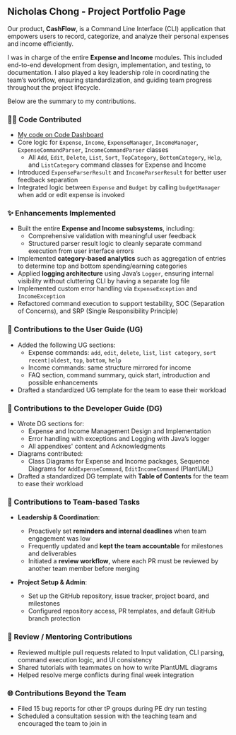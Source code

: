 ## Nicholas Chong - Project Portfolio Page

Our product, **CashFlow**, is a Command Line Interface (CLI) application that empowers users to record, categorize, and analyze their personal expenses and income efficiently.

I was in charge of the entire **Expense and Income** modules. This included end-to-end development from design, implementation, and testing, to documentation. I also played a key leadership role in coordinating the team’s workflow, ensuring standardization, and guiding team progress throughout the project lifecycle.

Below are the summary to my contributions.

### 🧑‍💻 Code Contributed
- [My code on Code Dashboard](https://nus-cs2113-ay2425s2.github.io/tp-dashboard/?search=nicholascxh&breakdown=true)
- Core logic for `Expense`, `Income`, `ExpenseManager`, `IncomeManager`, `ExpenseCommandParser`, `IncomeCommandParser` classes
  - All `Add`, `Edit`, `Delete`, `List`, `Sort`, `TopCategory`, `BottomCategory`, `Help`, and `ListCategory` command classes for Expense and Income
- Introduced `ExpenseParserResult` and `IncomeParserResult` for better user feedback separation
- Integrated logic between `Expense` and `Budget` by calling `budgetManager` when add or edit expense is invoked

### ✨ Enhancements Implemented

- Built the entire **Expense and Income subsystems**, including:
  - Comprehensive validation with meaningful user feedback
  - Structured parser result logic to cleanly separate command execution from user interface errors
- Implemented **category-based analytics** such as aggregation of entries to determine top and bottom spending/earning categories
- Applied **logging architecture** using Java’s `Logger`, ensuring internal visibility without cluttering CLI by having a separate log file
- Implemented custom error handling via `ExpenseException` and `IncomeException`
- Refactored command execution to support testability, SOC (Separation of Concerns), and SRP (Single Responsibility Principle)

### 📘 Contributions to the User Guide (UG)

- Added the following UG sections:
  - Expense commands: `add`, `edit`, `delete`, `list`, `list category`, `sort recent|oldest`, `top`, `bottom`, `help`
  - Income commands: same structure mirrored for income
  - FAQ section, command summary, quick start, introduction and possible enhancements
- Drafted a standardized UG template for the team to ease their workload

### 📗 Contributions to the Developer Guide (DG)

- Wrote DG sections for:
  - Expense and Income Management Design and Implementation
  - Error handling with exceptions and Logging with Java’s logger
  - All appendixes' content and Acknowledgments
- Diagrams contributed:
  - Class Diagrams for Expense and Income packages, Sequence Diagrams for `AddExpenseCommand`, `EditIncomeCommand` (PlantUML)
- Drafted a standardized DG template with **Table of Contents** for the team to ease their workload

### 👥 Contributions to Team-based Tasks

- **Leadership & Coordination**:
  - Proactively set **reminders and internal deadlines** when team engagement was low
  - Frequently updated and **kept the team accountable** for milestones and deliverables
  - Initiated a **review workflow**, where each PR must be reviewed by another team member before merging
 
- **Project Setup & Admin**:
  - Set up the GitHub repository, issue tracker, project board, and milestones
  - Configured repository access, PR templates, and default GitHub branch protection

### 🤝 Review / Mentoring Contributions

- Reviewed multiple pull requests related to Input validation, CLI parsing, command execution logic, and UI consistency
- Shared tutorials with teammates on how to write PlantUML diagrams
- Helped resolve merge conflicts during final week integration

### 🌐 Contributions Beyond the Team

- Filed 15 bug reports for other tP groups during PE dry run testing
- Scheduled a consultation session with the teaching team and encouraged the team to join in